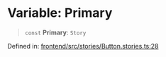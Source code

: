 # Variable: Primary

> `const` **Primary**: `Story`

Defined in: [frontend/src/stories/Button.stories.ts:28](https://github.com/lsendel/sass/blob/ca8b2b87627589617e0de57047e1f50d53e78078/frontend/src/stories/Button.stories.ts#L28)
